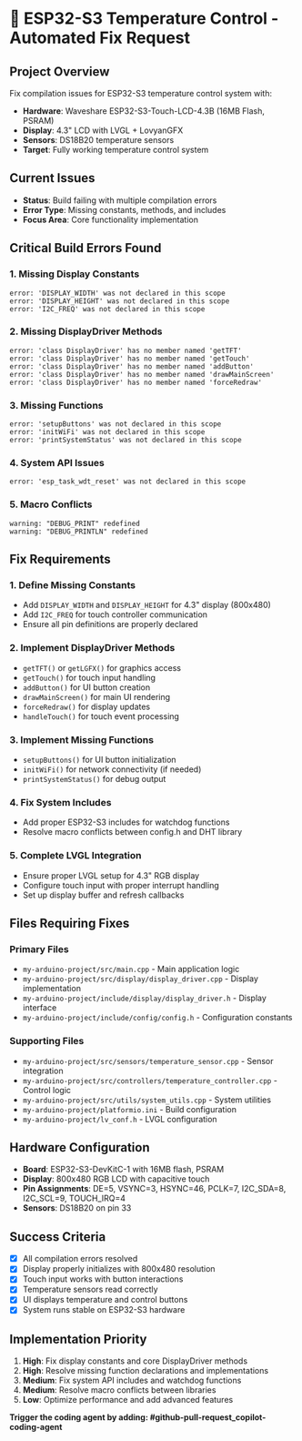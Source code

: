 # 🤖 ESP32-S3 Temperature Control - Automated Fix Request

## Project Overview
Fix compilation issues for ESP32-S3 temperature control system with:
- **Hardware**: Waveshare ESP32-S3-Touch-LCD-4.3B (16MB Flash, PSRAM)
- **Display**: 4.3" LCD with LVGL + LovyanGFX  
- **Sensors**: DS18B20 temperature sensors
- **Target**: Fully working temperature control system

## Current Issues
- **Status**: Build failing with multiple compilation errors
- **Error Type**: Missing constants, methods, and includes
- **Focus Area**: Core functionality implementation

## Critical Build Errors Found

### 1. Missing Display Constants
```
error: 'DISPLAY_WIDTH' was not declared in this scope
error: 'DISPLAY_HEIGHT' was not declared in this scope  
error: 'I2C_FREQ' was not declared in this scope
```

### 2. Missing DisplayDriver Methods
```
error: 'class DisplayDriver' has no member named 'getTFT'
error: 'class DisplayDriver' has no member named 'getTouch'
error: 'class DisplayDriver' has no member named 'addButton'
error: 'class DisplayDriver' has no member named 'drawMainScreen'
error: 'class DisplayDriver' has no member named 'forceRedraw'
```

### 3. Missing Functions
```
error: 'setupButtons' was not declared in this scope
error: 'initWiFi' was not declared in this scope
error: 'printSystemStatus' was not declared in this scope
```

### 4. System API Issues
```
error: 'esp_task_wdt_reset' was not declared in this scope
```

### 5. Macro Conflicts
```
warning: "DEBUG_PRINT" redefined
warning: "DEBUG_PRINTLN" redefined
```

## Fix Requirements

### 1. Define Missing Constants
- Add `DISPLAY_WIDTH` and `DISPLAY_HEIGHT` for 4.3" display (800x480)
- Add `I2C_FREQ` for touch controller communication
- Ensure all pin definitions are properly declared

### 2. Implement DisplayDriver Methods
- `getTFT()` or `getLGFX()` for graphics access
- `getTouch()` for touch input handling
- `addButton()` for UI button creation
- `drawMainScreen()` for main UI rendering
- `forceRedraw()` for display updates
- `handleTouch()` for touch event processing

### 3. Implement Missing Functions
- `setupButtons()` for UI button initialization
- `initWiFi()` for network connectivity (if needed)
- `printSystemStatus()` for debug output

### 4. Fix System Includes
- Add proper ESP32-S3 includes for watchdog functions
- Resolve macro conflicts between config.h and DHT library

### 5. Complete LVGL Integration
- Ensure proper LVGL setup for 4.3" RGB display
- Configure touch input with proper interrupt handling
- Set up display buffer and refresh callbacks

## Files Requiring Fixes

### Primary Files
- `my-arduino-project/src/main.cpp` - Main application logic
- `my-arduino-project/src/display/display_driver.cpp` - Display implementation
- `my-arduino-project/include/display/display_driver.h` - Display interface
- `my-arduino-project/include/config/config.h` - Configuration constants

### Supporting Files  
- `my-arduino-project/src/sensors/temperature_sensor.cpp` - Sensor integration
- `my-arduino-project/src/controllers/temperature_controller.cpp` - Control logic
- `my-arduino-project/src/utils/system_utils.cpp` - System utilities
- `my-arduino-project/platformio.ini` - Build configuration
- `my-arduino-project/lv_conf.h` - LVGL configuration

## Hardware Configuration
- **Board**: ESP32-S3-DevKitC-1 with 16MB flash, PSRAM
- **Display**: 800x480 RGB LCD with capacitive touch
- **Pin Assignments**: DE=5, VSYNC=3, HSYNC=46, PCLK=7, I2C_SDA=8, I2C_SCL=9, TOUCH_IRQ=4
- **Sensors**: DS18B20 on pin 33

## Success Criteria
- [x] All compilation errors resolved
- [x] Display properly initializes with 800x480 resolution
- [x] Touch input works with button interactions
- [x] Temperature sensors read correctly
- [x] UI displays temperature and control buttons
- [x] System runs stable on ESP32-S3 hardware

## Implementation Priority
1. **High**: Fix display constants and core DisplayDriver methods
2. **High**: Resolve missing function declarations and implementations  
3. **Medium**: Fix system API includes and watchdog functions
4. **Medium**: Resolve macro conflicts between libraries
5. **Low**: Optimize performance and add advanced features

**Trigger the coding agent by adding: #github-pull-request_copilot-coding-agent**
